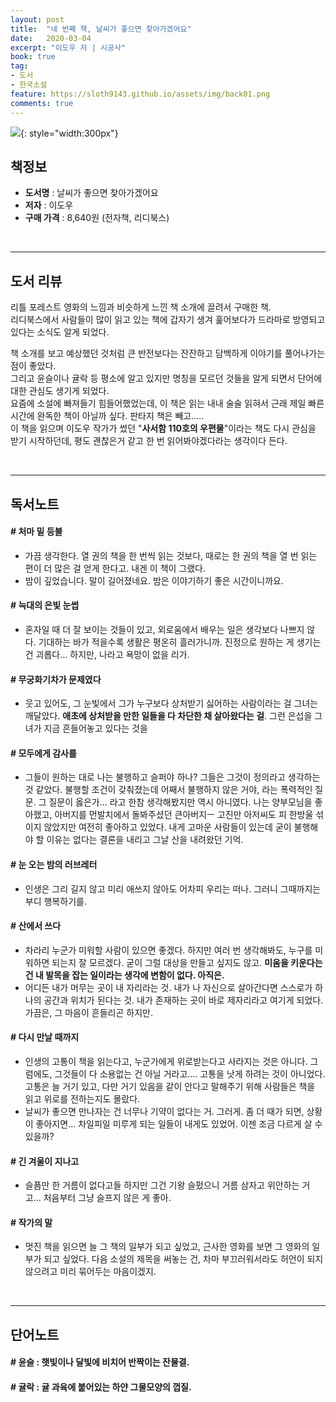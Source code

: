```yaml
---
layout: post
title:  "네 번째 책, 날씨가 좋으면 찾아가겠어요"
date:   2020-03-04
excerpt: "이도우 저 | 시공사"
book: true
tag:
- 도서
- 한국소설
feature: https://sloth9143.github.io/assets/img/back01.png
comments: true
---
```


![](https://sloth9143.github.io/assets/img/book/book-04.jpg){: style="width:300px"}

## 책정보
   - **도서명** : 날씨가 좋으면 찾아가겠어요
   - **저자** : 이도우
   - **구매 가격** : 8,640원 (전자책, 리디북스)

&nbsp;&nbsp;

---

## 도서 리뷰
리틀 포레스트 영화의 느낌과 비슷하게 느낀 책 소개에 끌려서 구매한 책.<br/>
리디북스에서 사람들이 많이 읽고 있는 책에 갑자기 생겨 훑어보다가 드라마로 방영되고 있다는 소식도 알게 되었다.

책 소개를 보고 예상했던 것처럼 큰 반전보다는 잔잔하고 담백하게 이야기를 풀어나가는 점이 좋았다.<br/>
그리고 윤슬이나 귤락 등 평소에 알고 있지만 명칭을 모르던 것들을 알게 되면서 단어에 대한 관심도 생기게 되었다.<br/>
요즘에 소설에 빠져들기 힘들어했었는데, 이 책은 읽는 내내 술술 읽혀서 근래 제일 빠른 시간에 완독한 책이 아닐까 싶다. 판타지 책은 빼고.....<br/>
이 책을 읽으며 이도우 작가가 썼던 "**사서함 110호의 우편물**"이라는 책도 다시 관심을 받기 시작하던데, 평도 괜찮은거 같고 한 번 읽어봐야겠다라는 생각이다 든다.


&nbsp;&nbsp;

---

## 독서노트

#### # 처마 밑 등불
 - 가끔 생각한다. 열 권의 책을 한 번씩 읽는 것보다, 때로는 한 권의 책을 열 번 읽는 편이 더 많은 걸 얻게 한다고. 내겐 이 책이 그랬다.
 - 밤이 깊었습니다. 말이 길어졌네요. 밤은 이야기하기 좋은 시간이니까요.

#### # 늑대의 은빛 눈썹
 - 혼자일 때 더 잘 보이는 것들이 있고, 외로움에서 배우는 일은 생각보다 나쁘지 않다. 기대하는 바가 적을수록 생활은 평온히 흘러가니까. 진정으로 원하는 게 생기는 건 괴롭다... 하지만, 나라고 욕망이 없을 리가.

#### # 무궁화기차가 문제였다
 - 웃고 있어도, 그 눈빛에서 그가 누구보다 상처받기 싫어하는 사람이라는 걸 그녀는 깨달았다. **애초에 상처받을 만한 일들을 다 차단한 채 살아왔다는 걸**. 그런 은섭을 그녀가 지금 흔들어놓고 있다는 것을

#### # 모두에게 감사를
 - 그들이 원하는 대로 나는 불행하고 슬퍼야 하나? 그들은 그것이 정의라고 생각하는 것 같았다. 불행할 조건이 갖춰졌는데 어째서 불행하지 않은 거야, 라는 폭력적인 질문. 그 질문이 옳은가... 라고 한참 생각해봤지만 역시 아니였다. 나는 양부모님을 좋아했고, 아버지를 먼발치에서 돌봐주셨던 큰아버지ㅡ 고진만 아저씨도 피 한방울 섞이지 않았지만 여전히 좋아하고 있었다. 내게 고마운 사람들이 있는데 굳이 불행해야 할 이유는 없다는 결론을 내리고 그날 산을 내려왔던 기억.

#### # 눈 오는 밤의 러브레터
 - 인생은 그리 길지 않고 미리 애쓰지 않아도 어차피 우리는 떠나. 그러니 그때까지는 부디 행복하기를.

#### # 산에서 쓰다
 - 차라리 누군가 미워할 사람이 있으면 좋겠다. 하지만 여러 번 생각해봐도, 누구를 미워하면 되는지 잘 모르겠다. 굳이 그럴 대상을 만들고 싶지도 않고. **미움을 키운다는 건 내 발목을 잡는 일이라는 생각에 변함이 없다. 아직은.**
 - 어디든 내가 머무는 곳이 내 자리라는 것. 내가 나 자신으로 살아간다면 스스로가 하나의 공간과 위치가 된다는 것. 내가 존재하는 곳이 바로 제자리라고 여기게 되었다. 가끔은, 그 마음이 흔들리곤 하지만.

#### # 다시 만날 때까지
 - 인생의 고통이 책을 읽는다고, 누군가에게 위로받는다고 사라지는 것은 아니다. 그럼에도, 그것들이 다 소용없는 건 아닐 거라고.... 고통을 낫게 하려는 것이 아니었다. 고통은 늘 거기 있고, 다만 거기 있음을 같이 안다고 말해주기 위해 사람들은 책을 읽고 위로를 전하는지도 몰랐다.
 - 날씨가 좋으면 만나자는 건 너무나 기약이 없다는 거. 그러게. 좀 더 때가 되면, 상황이 좋아지면... 차일피일 미루게 되는 일들이 내게도 있었어. 이젠 조금 다르게 살 수 있을까?

#### # 긴 겨울이 지나고
 - 슬픔만 한 거름이 없다고들 하지만 그건 기왕 슬펐으니 거름 삼자고 위안하는 거고... 처음부터 그냥 슬프지 않은 게 좋아.

#### # 작가의 말
 - 멋진 책을 읽으면 늘 그 책의 일부가 되고 싶었고, 근사한 영화를 보면 그 영화의 일부가 되고 싶었다. 다음 소설의 제목을 써놓는 건, 차마 부끄러워서라도 허언이 되지 않으려고 미리 묶어두는 마음이겠지.

&nbsp;&nbsp;

---

## 단어노트

#### # 윤슬 : 햇빛이나 달빛에 비치어 반짝이는 잔물결.
#### # 귤락 : 귤 과육에 붙어있는 하얀 그물모양의 껍질.
